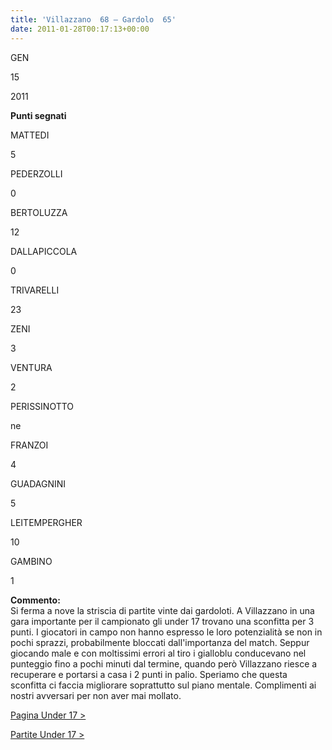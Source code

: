 ```yaml
---
title: 'Villazzano  68 – Gardolo  65'
date: 2011-01-28T00:17:13+00:00
---
```

GEN

15

2011

**Punti segnati**

MATTEDI

5

PEDERZOLLI

0

BERTOLUZZA

12

DALLAPICCOLA

0

TRIVARELLI

23

ZENI

3

VENTURA

2

PERISSINOTTO

ne

FRANZOI

4

GUADAGNINI

5

LEITEMPERGHER

10

GAMBINO

1

**Commento:**  
Si ferma a nove la striscia di partite vinte dai gardoloti. A Villazzano in una gara importante per il campionato gli under 17 trovano una sconfitta per 3 punti. I giocatori in campo non hanno espresso le loro potenzialità se non in pochi sprazzi, probabilmente bloccati dall'importanza del match. Seppur giocando male e con moltissimi errori al tiro i gialloblu conducevano nel punteggio fino a pochi minuti dal termine, quando però Villazzano riesce a recuperare e portarsi a casa i 2 punti in palio. Speriamo che questa sconfitta ci faccia migliorare soprattutto sul piano mentale. Complimenti ai nostri avversari per non aver mai mollato.

[Pagina Under 17 >](http://www.basketgardolo.it/under-17)

[Partite Under 17 >](http://www.basketgardolo.it/?tag=under-17&cat=11)